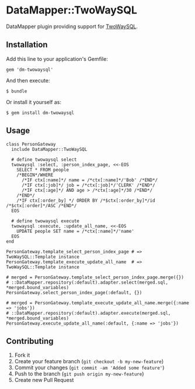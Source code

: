 # DataMapper::TwoWaySQL

DataMapper plugin providing support for [TwoWaySQL](https://github.com/twada/twowaysql).

## Installation

Add this line to your application's Gemfile:

    gem 'dm-twowaysql'

And then execute:

    $ bundle

Or install it yourself as:

    $ gem install dm-twowaysql

## Usage

    class PersonGateway
      include DataMapper::TwoWaySQL

      # define twowaysql select
      twowaysql :select, :person_index_page, <<-EOS
        SELECT * FROM people
        /*BEGIN*/WHERE
          /*IF ctx[:name]*/ name = /*ctx[:name]*/'Bob' /*END*/
          /*IF ctx[:job]*/ job = /*ctx[:job]*/'CLERK' /*END*/
          /*IF ctx[:age]*/ AND age > /*ctx[:age]*/30 /*END*/
        /*END*/
        /*IF ctx[:order_by] */ ORDER BY /*$ctx[:order_by]*/id /*$ctx[:order]*/ASC /*END*/
      EOS

      # define twowaysql execute
      twowaysql :execute, :update_all_name, <<-EOS
        UPDATE people SET name = /*ctx[:name]*/'name'
      EOS
	end

    PersonGateway.template_select_person_index_page # => TwoWaySQL::Template instance
    PersonGateway.template_execute_update_all_name  # => TwoWaySQL::Template instance

    # merged = PersonGateway.template_select_person_index_page.merge({})
    # ::DataMapper.repository(:default).adapter.select(merged.sql, *merged.bound_variables)
    PersonGateway.select_person_index_page(:default, {})

    # merged = PersonGateway.template_execute_update_all_name.merge({:name => 'jobs'})
    # ::DataMapper.repository(:default).adapter.execute(merged.sql, *merged.bound_variables)
	PersonGateway.execute_update_all_name(:default, {:name => 'jobs'})

## Contributing

1. Fork it
2. Create your feature branch (`git checkout -b my-new-feature`)
3. Commit your changes (`git commit -am 'Added some feature'`)
4. Push to the branch (`git push origin my-new-feature`)
5. Create new Pull Request
